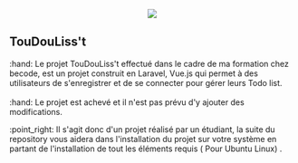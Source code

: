 <p align="center"><img src="https://laravel.com/assets/img/components/logo-laravel.svg"></p>

## TouDouLiss't

<p> :hand: Le projet TouDouLiss't effectué dans le cadre de ma formation chez becode, est un projet construit en Laravel, Vue.js qui permet à des utilisateurs de s'enregistrer et de se connecter pour gérer leurs Todo list. <br><br> :hand: Le projet est achevé et il n'est pas prévu d'y ajouter des modifications.</p>

<p>  :point_right: Il s'agit donc d'un projet réalisé par un étudiant, la suite du repository vous aidera dans l'installation du projet sur votre système en partant de l'installation de tout les éléments requis ( Pour Ubuntu Linux) .</p>